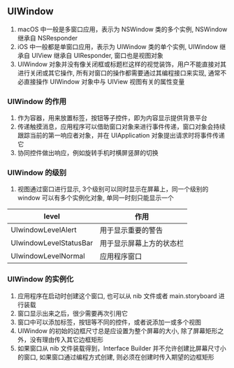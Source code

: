 ## UIWindow

1. macOS 中一般是多窗口应用，表示为 NSWindow 类的多个实例, NSWindow 继承自 NSResponder
2. iOS 中一般都是单窗口应用，表示为 UIWindow 类的单个实例, UIWindow 继承自 UIView 继承自 UIResponder, 窗口也是视图对象
3. UIWindow 对象并没有像关闭框或标题栏这样的视觉装饰，用户不能直接对其进行关闭或其它操作, 所有对窗口的操作都需要通过其编程接口来实现, 通常不必直接操作 UIWindow 对象中与 UIView 视图有关的属性变量

### UIWindow 的作用

1. 作为容器，用来放置标签，按钮等子控件，即为内容显示提供背景平台
2. 传递触摸消息，应用程序可以借助窗口对象来进行事件传递，窗口对象会持续跟踪当前的第一响应者对象，并在 UIApplication 对象提出请求时将事件传递它
3. 协同控件做出响应，例如旋转手机时横屏竖屏的切换

### UIWindow 的级别

1. 视图通过窗口进行显示, 3个级别可以同时显示在屏幕上，同一个级别的 window 可以有多个实例化对象, 单同一时刻只能显示一个

| level                  | 作用                  |
| ---------------------- | -------------------- |
| UIwindowLevelAlert     | 用于显示重要的警告      |
| UIwindowLevelStatusBar | 用于显示屏幕上方的状态栏 |
| UIwindowLevelNormal    | 应用程序窗口           |

### UIWindow 的实例化

1. 应用程序在启动时创建这个窗口, 也可以从 nib 文件或者 main.storyboard 进行装载
2. 窗口显示出来之后，很少需要再次引用它
3. 窗口中可以添加标签，按钮等不同的控件，或者说添加一或多个视图
4. UIWindow 的初始的边框尺寸总是应设置为整个屏幕的大小, 除了屏幕矩形之外，没有理由传入其它边框矩形
5. 如果窗口从 nib 文件装载得到，Interface Builder 并不允许创建比屏幕尺寸小的窗口, 如果窗口通过编程方式创建, 则必须在创建时传入期望的边框矩形
